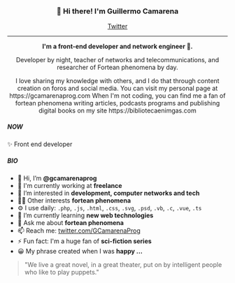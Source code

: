 <h3 align="center">👋 Hi there! I'm Guillermo Camarena</h3>
<p align="center">
  <a href="https://twitter.com/GCamarenaProg">Twitter</a>
</p>

---

<p align="center"><b> I'm a front-end developer and network engineer 👾.</b></p>

<p align="center">Developer by night, teacher of networks and telecommunications, and researcher of Fortean phenomena by day.</p>

<p align="center">I love sharing my knowledge with others, and I do that through content creation on foros and social media. You can visit my personal page at https://gcamarenaprog.com When I'm not coding, you can find me a fan of 
fortean phenomena writing articles, podcasts programs and publishing digital books on my site https://bibliotecaenimgas.com
</p>


##### NOW
✨ Front end developer

##### BIO
- 👋 Hi, I’m **@gcamarenaprog**
- 🏢 I'm currently working at **freelance**
- 👀 I’m interested in **development, computer networks and tech**
- 🤘🏼 Other interests **fortean phenomena**
- ⚙️ I use daily: `.php`, `.js`, `.html`, `.css`, `.svg`, `.psd`, `.vb`, `.c`, `.vue`, `.ts`
- 🌱 I’m currently learning **new web technologies**
- 💬 Ask me about **fortean phenomena**
- 📫 Reach me: [twitter.com/GCamarenaProg](https://twitter.com/GCamarenaProg)
- ⚡️ Fun fact: I'm a huge fan of **sci-fiction series**
- 😀 My phrase created when I was **happy ...**

 > "We live a great novel, in a great theater, put on by intelligent people who like to play puppets."

<!---
gcamarenaprog/gcamarenaprog is a ✨ special ✨ repository because its `README.md` (this file) appears on your GitHub profile.
You can click the Preview link to take a look at your changes.
--->
